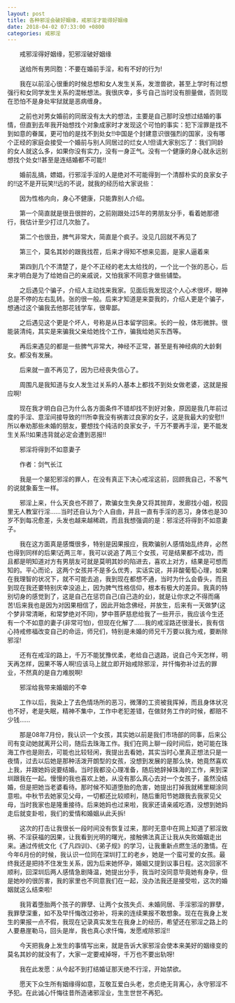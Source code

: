 ```yaml
---
layout: post
title: 各种邪淫会破好姻缘，戒邪淫才能得好姻缘
date: 2018-04-02 07:33:00 +0800
categories: 戒邪淫
---
```


　　戒邪淫得好姻缘，犯邪淫破好姻缘
　　送给所有男同胞：不要在婚前手淫，和有不好的行为!
　　我在以前淫心很重的时候总想和女人发生关系，发泄兽欲，甚至上学时有过想强行和女同学发生关系的混帐想法。我很庆幸，多亏自己当时没有胆量做，否则现在恐怕不是身处牢狱就是恶病缠身。
　　之前也对男女婚前的同居没有太大的想法，主要是自己那时没想过结婚的事情，但直到去年我开始想找个对象成家时才发现这个可怕的事实：犯下淫罪是找不到如意的眷属，更可怕的是找不到处女!!中国是个封建意识很强烈的国家，没有哪个正经的家庭会接受一个婚前与别人同居过的烂女人!但请大家别忘了：我们同龄的女人就这么多，如果你没有实力，没有一身正气。没有一个健康的身心就永远别想找个处女!!甚至是连结婚都不可能!!
　　婚前乱搞，嫖娼，行邪淫手淫的人是绝对不可能得到一个清醇朴实的良家女子的!!这不是开玩笑!!远的不说，就我的经历给大家说些：
　　因为性格内向，身心不健康，只能靠别人介绍。
　　第一个简直就是很丑很胖的，之前刚跟处过5年的男朋友分手，看着她那德行，我估计至少打过几次胎了。
　　第二个也很丑，脾气非常大，简直是个疯子。没见几回就不再见了
　　第三个，莫名其妙的跟我找茬，后来才得知不想来见面，是家人逼着来
　　第四到几个不清楚了，是个不正经的老太太给找的，一个比一个张的恶心，后来才明白是为了给她自己的亲戚说，又怕我家不同意才做些铺垫。
　　之后遇见个骗子，介绍人主动找来我家。见面后我发现这个人心术很坏，眼神总是不停的左右乱转。张的很一般。后来才知道是来耍我的，介绍人更是个骗子，想通过这个骗我去他那花钱学车，很卑鄙。
　　之后遇见这个更是个坏人，号称是从日本留学回来。长的一般，体形微胖。很能装清纯，其实是来骗我父亲给她找个工作，骗我给她买东西等。
　　再后来遇见的都是一些脾气非常大，神经不正常，甚至是有神经病的大龄剩女。都没有发展。
　　后来就一直不再见了，因为已经丧失信心了。
　　周围凡是我知道与女人发生过关系的人基本上都找不到处女做老婆，这就是报应啊!
　　现在我才明白自己为什么各方面条件不错却找不到好对象，原因是我几年前过度的手淫、意淫间接导致的!!!所幸我没有祸害过良家的女子，这是我最大的安慰!!所以奉劝那些未婚的朋友，要想找个纯洁的良家女子，千万不要再手淫，更不能发生关系!!如果违背就必定会遭到恶报!!
　　邪淫将得到不如意妻子
　　作者：剑气长江
　　我是一个屡犯邪淫的罪人，在没有真正下决心戒淫这前，回顾我自己，不客气的说就象畜生一样。
　　邪淫上来，什么天良也不顾了，欺骗女生失身又将其抛弃，发廊找小姐，校园里无人教室行淫……当时还自认为个人自由，并且一直有手淫的恶习，身体也是30岁不到每况愈差，头发也越来越稀疏，而且我想强调的是：邪淫还将得到不如意妻子。
　　我在这方面真是感慨很多，特别是因果报应，我欺骗别人感情始乱终弃，必然也得到同样的后果!近两三年，我可以说追了两三个女孩，可是结果都不成功，而且都是明知道对方有男朋友可就是莫明其妙的陷进去，喜欢上对方，结果是可想而知的。平心而论，这两个女孩并不是多么优秀，实话实说，并非酸葡萄心理，如果在我理智的状况下，就不可能去追，我到现在都想不通，当时为什么会昏头，而且到现在我还要特别庆幸没追上，因为脾气性格信仰，根本有极大的差异。我真的特别切身的感觉到了，这是自己在惩罚自己(自己造的业)，就是让你求之不得而痛苦!后来我也是因为对因果相信了，因此开始念佛经，并放生，后来有一天做梦(这个梦非常清晰，和常梦绝对不同)，梦中菩萨慈悲给我了一些开示，我应该今生还有一个不如意的妻子(非常可怕)，但现在化解了……我的戒淫路还很漫长，我有信心持戒修福改变自己的命运，师兄们，特别是未婚的师兄千万要以我为戒，要断除邪淫!
　　还有在戒淫的路上，千万不能犹豫优柔，老给自己退路，说自己今天怎样，明天再怎样，因果不等人啊!应该马上就立即开始戒除邪淫，并忏悔弥补过去的罪业，不然真的是自力难脱啊!
　　邪淫给我带来婚姻的不幸
　　工作以后，我染上了去色情场所的恶习，微薄的工资被我挥掉，而且身体状况也不好，老是失眠，精神不集中，工作中老犯差错，在做财务工作的时候，都赔不少钱……
　　那是08年7月份，我认识一个女孩，其实她以前是我们市场部的同事，后来公司有变动她就离开公司，随后去珠海工作。我们在网上聊一段时间后，她可能在珠海工作也是刚去，可能也比较轻闲，我提出去看她，其实当时心里真正想法只是一夜情，过去以后她是那种活泼开朗型的女孩，没想到发展的是那么快，她竟然喜欢上我，并跟她妈说要结婚。当时我都没心理准备，随后她辞掉珠海的工作，来到深圳跟我在一起。慢慢的我也喜欢上她，从没有那么真心去对一个女孩子，虽然没结婚，但是把她当老婆看待。那时候不知道堕胎的危害，她提出打掉我就稀里糊涂同意啦。中秋节去她家见父母，一切都还比较顺利，随后重阳节她跟我去我家见父母，当时我家也是隆重接待。后来她妈也过来啦，我家还请亲戚吃酒，没想到她妈走后就变卦啦，我们的爱情和婚姻从此夭拆!
　　这次的打击让我很长一段时间没有恢复过来，那时无意中在网上知道了邪淫致祸、不淫获福的因果，让我看到光明的曙光，接触佛法真正让我从失败婚姻走出来。通过传统文化《了凡四训》、《弟子规》的学习，让我重新点燃生活的激情。在今年6月份的时候，我认识一位同在深圳打工的老乡，她是一个蛮可爱的女孩。最终我还是把持不住发生关系，因为后来她怀孕，婚姻又提到议事日程。这次回家不顺利，回深圳后两人感情急剧降温，她提出分手，我当时没同意毕竟她有身孕，但是她吵的很厉害，我的家里也不同意我们在一起，没办法我还是接受啦，这次的婚姻就这么结束啦!
　　我背着堕胎两个孩子的罪孽、让两个女孩失贞、未婚同居、手淫邪淫的罪孽，我罪孽深重，如不及早忏悔改过弥补，将来的连续果报不敢想象。现在在我身上发生的果报一点不假，我现在记录真实发生在我身上的经历，希望还在邪淫之路上的人要悬崖勒马，回头是岸，我也真心求忏悔，发愿戒除邪淫!!
　　今天把我身上发生的事情写出来，就是告诉大家邪淫会使本来美好的姻缘变的莫名其妙的就没有了，大家一定要戒掉呀，千万也不要出轨呀!
　　我在此发愿：从今起不到打结婚证那天绝不行淫，开始禁欲。
　　愿天下众生所有姻缘得如意，互敬互爱白头老，忠贞绝无背离心，永守邪淫不予犯。在此诚心忏悔往昔所造诸邪淫业，生生世世不再犯。